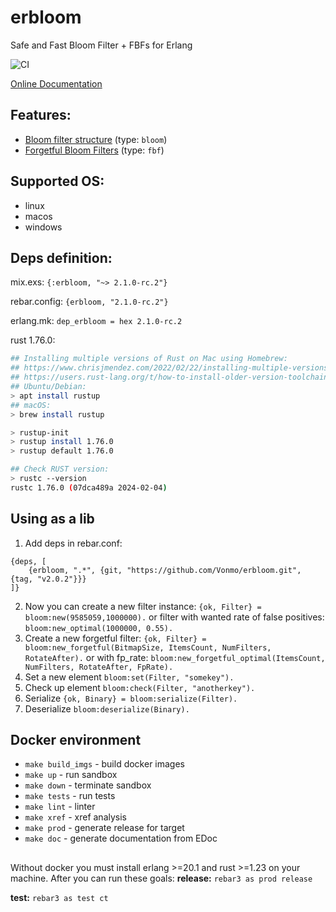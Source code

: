 # erbloom
Safe and Fast Bloom Filter + FBFs for Erlang

![CI](https://github.com/Vonmo/erbloom/workflows/CI/badge.svg?branch=master)

[Online Documentation](https://hexdocs.pm/erbloom/)

## Features:
* [Bloom filter structure](https://en.wikipedia.org/wiki/Bloom_filter) (type: `bloom`)
* [Forgetful Bloom Filters](http://dprg.cs.uiuc.edu/docs/fbf_cac15/fbfpaper-2.pdf) (type: `fbf`)

## Supported OS:
* linux
* macos
* windows

## Deps definition:
mix.exs:
`{:erbloom, "~> 2.1.0-rc.2"}`

rebar.config:
`{erbloom, "2.1.0-rc.2"}`

erlang.mk:
`dep_erbloom = hex 2.1.0-rc.2`

rust 1.76.0:
```bash
## Installing multiple versions of Rust on Mac using Homebrew:
## https://www.chrisjmendez.com/2022/02/22/installing-multiple-versions-of-rust-on-your-mac-using-homebrew/
## https://users.rust-lang.org/t/how-to-install-older-version-toolchain/43223
## Ubuntu/Debian:
> apt install rustup
## macOS:
> brew install rustup

> rustup-init
> rustup install 1.76.0
> rustup default 1.76.0

## Check RUST version:
> rustc --version
rustc 1.76.0 (07dca489a 2024-02-04)
```

## Using as a lib
1. Add deps in rebar.conf:
  ```
  {deps, [
      {erbloom, ".*", {git, "https://github.com/Vonmo/erbloom.git", {tag, "v2.0.2"}}}      
  ]}
  ```
2. Now you can create a new filter instance:
  `{ok, Filter} = bloom:new(9585059,1000000).`
   or filter with wanted rate of false positives: 
   `bloom:new_optimal(1000000, 0.55).`
3. Create a new forgetful filter:
   `{ok, Filter} = bloom:new_forgetful(BitmapSize, ItemsCount, NumFilters, RotateAfter).`
   or with fp_rate:
   `bloom:new_forgetful_optimal(ItemsCount, NumFilters, RotateAfter, FpRate).`
3. Set a new element
  `bloom:set(Filter, "somekey").`
4. Check up element
  `bloom:check(Filter, "anotherkey").`
5. Serialize
   `{ok, Binary} = bloom:serialize(Filter).`
6. Deserialize
   `bloom:deserialize(Binary).`

## Docker environment
* `make build_imgs` - build docker images
* `make up` - run sandbox
* `make down` - terminate sandbox
* `make tests` - run tests
* `make lint` - linter
* `make xref` - xref analysis
* `make prod` - generate release for target
* `make doc` - generate documentation from EDoc

##
Without docker you must install erlang >=20.1 and rust >=1.23 on your machine. After you can run these goals:
**release:**
`rebar3 as prod release`

**test:**
`rebar3 as test ct`
